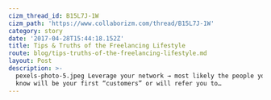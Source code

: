 ```yaml
---
cizm_thread_id: B15L7J-1W
cizm_path: 'https://www.collaborizm.com/thread/B15L7J-1W'
category: story
date: '2017-04-28T15:44:18.152Z'
title: Tips & Truths of the Freelancing Lifestyle
route: blog/tips-truths-of-the-freelancing-lifestyle.md
layout: Post
description: >-
  pexels-photo-5.jpeg Leverage your network → most likely the people you already
  know will be your first “customers” or will refer you to…
---
```

 
